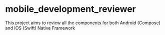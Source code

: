 # mobile_development_reviewer
This project aims to review all the components for both Android (Compose)  and IOS (Swift) Native Framework 
